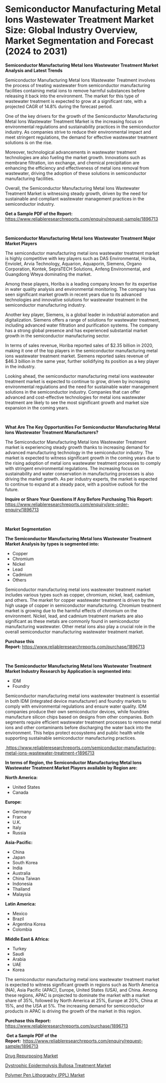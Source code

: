 <p><h1>Semiconductor Manufacturing Metal Ions Wastewater Treatment Market Size: Global Industry Overview, Market Segmentation and Forecast (2024 to 2031)</h1></p><p><strong>Semiconductor Manufacturing Metal Ions Wastewater Treatment Market Analysis and Latest Trends</strong></p>
<p><p>Semiconductor Manufacturing Metal Ions Wastewater Treatment involves the process of treating wastewater from semiconductor manufacturing facilities containing metal ions to remove harmful substances before releasing it back into the environment. The market for this type of wastewater treatment is expected to grow at a significant rate, with a projected CAGR of 14.8% during the forecast period.</p><p>One of the key drivers for the growth of the Semiconductor Manufacturing Metal Ions Wastewater Treatment Market is the increasing focus on environmental regulations and sustainability practices in the semiconductor industry. As companies strive to reduce their environmental impact and meet stringent regulations, the demand for effective wastewater treatment solutions is on the rise.</p><p>Moreover, technological advancements in wastewater treatment technologies are also fueling the market growth. Innovations such as membrane filtration, ion exchange, and chemical precipitation are enhancing the efficiency and effectiveness of metal ions removal from wastewater, driving the adoption of these solutions in semiconductor manufacturing facilities.</p><p>Overall, the Semiconductor Manufacturing Metal Ions Wastewater Treatment Market is witnessing steady growth, driven by the need for sustainable and compliant wastewater management practices in the semiconductor industry.</p></p>
<p><strong>Get a Sample PDF of the Report:&nbsp;</strong> <a href="https://www.reliableresearchreports.com/enquiry/request-sample/1896713">https://www.reliableresearchreports.com/enquiry/request-sample/1896713</a></p>
<p>&nbsp;</p>
<p><strong>Semiconductor Manufacturing Metal Ions Wastewater Treatment Major Market Players</strong></p>
<p><p>The semiconductor manufacturing metal ions wastewater treatment market is highly competitive with key players such as DAS Environmental, Horiba, Enviolet, Arvia Technology, Aquarion, Aquaporin, Siemens, Organo Corporation, Kontek, SepraTECH Solutions, Anfeng Environmental, and Guangdong Wteya dominating the market.</p><p>Among these players, Horiba is a leading company known for its expertise in water quality analysis and environmental monitoring. The company has seen significant market growth in recent years due to its advanced technologies and innovative solutions for wastewater treatment in the semiconductor manufacturing industry.</p><p>Another key player, Siemens, is a global leader in industrial automation and digitalization. Siemens offers a range of solutions for wastewater treatment, including advanced water filtration and purification systems. The company has a strong global presence and has experienced substantial market growth in the semiconductor manufacturing sector.</p><p>In terms of sales revenue, Horiba reported sales of $2.35 billion in 2020, making it one of the top players in the semiconductor manufacturing metal ions wastewater treatment market. Siemens reported sales revenue of $46.3 billion in the same year, further solidifying its position as a key player in the industry.</p><p>Looking ahead, the semiconductor manufacturing metal ions wastewater treatment market is expected to continue to grow, driven by increasing environmental regulations and the need for sustainable water management solutions in the semiconductor industry. Companies that can offer advanced and cost-effective technologies for metal ions wastewater treatment are likely to see the most significant growth and market size expansion in the coming years.</p></p>
<p>&nbsp;</p>
<p><strong>What Are The Key Opportunities For Semiconductor Manufacturing Metal Ions Wastewater Treatment Manufacturers?</strong></p>
<p><p>The Semiconductor Manufacturing Metal Ions Wastewater Treatment market is experiencing steady growth thanks to increasing demand for advanced manufacturing technology in the semiconductor industry. The market is expected to witness significant growth in the coming years due to the rising adoption of metal ions wastewater treatment processes to comply with stringent environmental regulations. The increasing focus on sustainability and water conservation in manufacturing processes is also driving the market growth. As per industry experts, the market is expected to continue to expand at a steady pace, with a positive outlook for the future.</p></p>
<p><strong>Inquire or Share Your Questions If Any Before Purchasing This Report:</strong> <a href="https://www.reliableresearchreports.com/enquiry/pre-order-enquiry/1896713">https://www.reliableresearchreports.com/enquiry/pre-order-enquiry/1896713</a></p>
<p>&nbsp;</p>
<p><strong>Market Segmentation</strong></p>
<p><strong>The Semiconductor Manufacturing Metal Ions Wastewater Treatment Market Analysis by types is segmented into:</strong></p>
<p><ul><li>Copper</li><li>Chromium</li><li>Nickel</li><li>Lead</li><li>Cadmium</li><li>Others</li></ul></p>
<p><p>Semiconductor manufacturing metal ions wastewater treatment market includes various types such as copper, chromium, nickel, lead, cadmium, and others. The market for copper wastewater treatment is driven by the high usage of copper in semiconductor manufacturing. Chromium treatment market is growing due to the harmful effects of chromium on the environment. Nickel, lead, and cadmium treatment markets are also significant as these metals are commonly found in semiconductor manufacturing wastewater. Other metal ions also play a crucial role in the overall semiconductor manufacturing wastewater treatment market.</p></p>
<p><strong>Purchase this Report:&nbsp;</strong><a href="https://www.reliableresearchreports.com/purchase/1896713">https://www.reliableresearchreports.com/purchase/1896713</a></p>
<p>&nbsp;</p>
<p><strong>The Semiconductor Manufacturing Metal Ions Wastewater Treatment Market Industry Research by Application is segmented into:</strong></p>
<p><ul><li>IDM</li><li>Foundry</li></ul></p>
<p><p>Semiconductor manufacturing metal ions wastewater treatment is essential in both IDM (integrated device manufacturer) and foundry markets to comply with environmental regulations and ensure water quality. IDM companies produce their own semiconductor devices, while foundries manufacture silicon chips based on designs from other companies. Both segments require efficient wastewater treatment processes to remove metal ions and other contaminants before discharging the water back into the environment. This helps protect ecosystems and public health while supporting sustainable semiconductor manufacturing practices.</p></p>
<p><a href="https://www.reliableresearchreports.com/semiconductor-manufacturing-metal-ions-wastewater-treatment-r1896713">&nbsp;https://www.reliableresearchreports.com/semiconductor-manufacturing-metal-ions-wastewater-treatment-r1896713</a></p>
<p><strong>In terms of Region, the Semiconductor Manufacturing Metal Ions Wastewater Treatment Market Players available by Region are:</strong></p>
<p>
    <p> <strong> North America: </strong>
        <ul>
            <li>United States</li>
            <li>Canada</li>
        </ul>
        </p> 
    <p> <strong> Europe: </strong>
        <ul>
            <li>Germany</li>
            <li>France</li>
            <li>U.K.</li>
            <li>Italy</li>
            <li>Russia</li>
        </ul>
        </p> 
    <p> <strong> Asia-Pacific: </strong>
        <ul>
            <li>China</li>
            <li>Japan</li>
            <li>South Korea</li>
            <li>India</li>
            <li>Australia</li>
            <li>China Taiwan</li>
            <li>Indonesia</li>
            <li>Thailand</li>
            <li>Malaysia</li>
        </ul>
        </p> 
    <p> <strong> Latin America: </strong>
        <ul>
            <li>Mexico</li>
            <li>Brazil</li>
            <li>Argentina Korea</li>
            <li>Colombia</li>
        </ul>
        </p> 
    <p> <strong> Middle East & Africa: </strong>
        <ul>
            <li>Turkey</li>
            <li>Saudi</li>
            <li>Arabia</li>
            <li>UAE</li>
            <li>Korea</li>
        </ul>
    </p>
    </p>
<p><p>The semiconductor manufacturing metal ions wastewater treatment market is expected to witness significant growth in regions such as North America (NA), Asia Pacific (APAC), Europe, United States (USA), and China. Among these regions, APAC is projected to dominate the market with a market share of 35%, followed by North America at 25%, Europe at 20%, China at 15%, and the USA at 5%. The increasing demand for semiconductor products in APAC is driving the growth of the market in this region.</p></p>
<p><strong>Purchase this Report: </strong><a href="https://www.reliableresearchreports.com/purchase/1896713">https://www.reliableresearchreports.com/purchase/1896713</a></p>
<p>&nbsp;<strong>Get a Sample PDF of the Report:&nbsp;&nbsp;</strong><a href="https://www.reliableresearchreports.com/enquiry/request-sample/1896713">https://www.reliableresearchreports.com/enquiry/request-sample/1896713</a></p>
<p><strong></strong></p>
<p><p><a href="https://view.publitas.com/reportprime-1/drug-repurposing-market-focuses-on-market-share-size-and-projected-forecast-till-2031/">Drug Repurposing Market</a></p><p><a href="https://view.publitas.com/reportprime-1/dystrophic-epidermolysis-bullosa-treatment-market-furnishes-information-on-market-share-market-trends-and-market-growth/">Dystrophic Epidermolysis Bullosa Treatment Market</a></p><p><a href="https://github.com/ElmoRunolfsson2023/Market-Research-Report-List-1/blob/main/polymer-pen-lithography-ppl-market.md">Polymer Pen Lithography (PPL) Market</a></p></p>